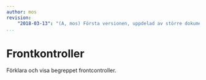 ```yaml
---
author: mos
revision:
    "2018-03-13": "(A, mos) Första versionen, uppdelad av större dokument."
...
```

Frontkontroller
=======================

Förklara och visa begreppet frontcontroller.
